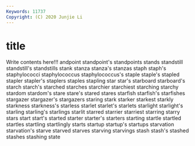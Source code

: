 ```yaml
---
Keywords: 11737
Copyright: (C) 2020 Junjie Li
---
```


# title

Write contents here!!!
andpoint 
standpoint's 
standpoints 
stands 
standstill
standstill's 
standstills 
stank 
stanza 
stanza's 
stanzas 
staph 
staph's 
staphylococci 
staphylococcus
staphylococcus's 
staple 
staple's 
stapled 
stapler 
stapler's 
staplers 
staples 
stapling 
star
star's 
starboard 
starboard's 
starch 
starch's 
starched 
starches 
starchier 
starchiest 
starching
starchy 
stardom 
stardom's 
stare 
stare's 
stared 
stares 
starfish 
starfish's 
starfishes
stargazer 
stargazer's 
stargazers 
staring 
stark 
starker 
starkest 
starkly 
starkness 
starkness's
starless 
starlet 
starlet's 
starlets 
starlight 
starlight's 
starling 
starling's 
starlings 
starlit
starred 
starrier 
starriest 
starring 
starry 
stars 
start 
start's 
started 
starter
starter's 
starters 
starting 
startle 
startled 
startles 
startling 
startlingly 
starts 
startup
startup's 
startups 
starvation 
starvation's 
starve 
starved 
starves 
starving 
starvings 
stash
stash's 
stashed 
stashes 
stashing 
state 
